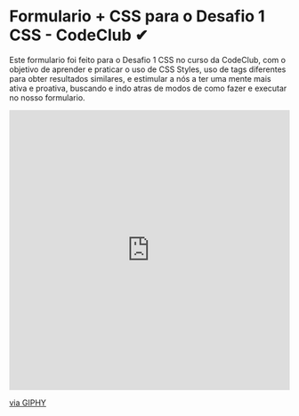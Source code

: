 # Formulario + CSS para o Desafio 1 CSS - CodeClub ✔
Este formulario foi feito para o Desafio 1 CSS no curso da CodeClub, com o objetivo de aprender e praticar o uso de CSS Styles, uso de tags diferentes para obter resultados similares, e estimular a nós a ter uma mente mais ativa e proativa, buscando e indo atras de modos de como fazer e executar no nosso formulario. 
<div style="width:100%;height:0;padding-bottom:100%;position:relative;"><iframe src="https://giphy.com/embed/ZY3W96Mvat8EFTCclA" width="100%" height="100%" style="position:absolute" frameBorder="0" class="giphy-embed" allowFullScreen></iframe></div><p><a href="https://giphy.com/gifs/css-html-web-designer-quotes-ZY3W96Mvat8EFTCclA">via GIPHY</a></p>
